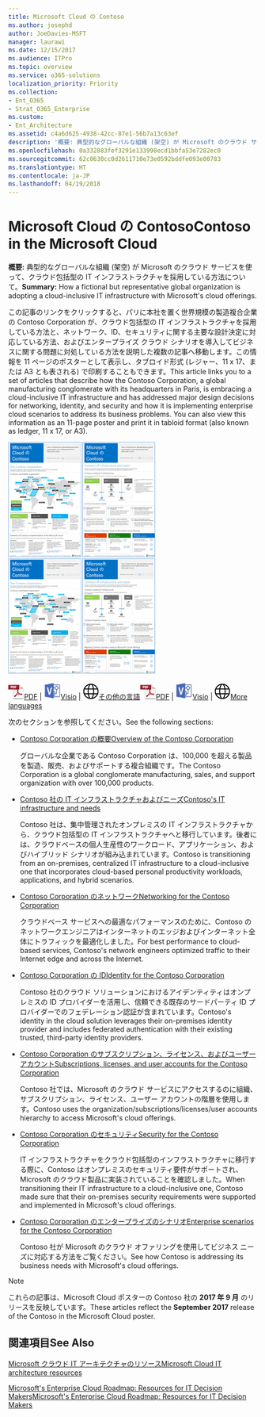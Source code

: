 ```yaml
---
title: Microsoft Cloud の Contoso
ms.author: josephd
author: JoeDavies-MSFT
manager: laurawi
ms.date: 12/15/2017
ms.audience: ITPro
ms.topic: overview
ms.service: o365-solutions
localization_priority: Priority
ms.collection:
- Ent_O365
- Strat_O365_Enterprise
ms.custom:
- Ent_Architecture
ms.assetid: c4a6d625-4938-42cc-87e1-56b7a13c63ef
description: '概要: 典型的なグローバルな組織 (架空) が Microsoft のクラウド サービスを使って、クラウド包括型の IT インフラストラクチャを採用している方法について。'
ms.openlocfilehash: 0a332883fef3291e133998ecd1bbfa53e7282ec0
ms.sourcegitcommit: 62c0630cc0d2611710e73e0592bddfe093e00783
ms.translationtype: HT
ms.contentlocale: ja-JP
ms.lasthandoff: 04/19/2018
---
```

# <a name="contoso-in-the-microsoft-cloud"></a><span data-ttu-id="5c28d-103">Microsoft Cloud の Contoso</span><span class="sxs-lookup"><span data-stu-id="5c28d-103">Contoso in the Microsoft Cloud</span></span>

 <span data-ttu-id="5c28d-104">**概要:** 典型的なグローバルな組織 (架空) が Microsoft のクラウド サービスを使って、クラウド包括型の IT インフラストラクチャを採用している方法について。</span><span class="sxs-lookup"><span data-stu-id="5c28d-104">**Summary:** How a fictional but representative global organization is adopting a cloud-inclusive IT infrastructure with Microsoft's cloud offerings.</span></span>
  
<span data-ttu-id="5c28d-p101">この記事のリンクをクリックすると、パリに本社を置く世界規模の製造複合企業の Contoso Corporation が、クラウド包括型の IT インフラストラクチャを採用している方法と、ネットワーク、ID、セキュリティに関する主要な設計決定に対応している方法、およびエンタープライズ クラウド シナリオを導入してビジネスに関する問題に対処している方法を説明した複数の記事へ移動します。この情報を 11 ページのポスターとして表示し、タブロイド形式 (レジャー、11 x 17、または A3 とも表される) で印刷することもできます。</span><span class="sxs-lookup"><span data-stu-id="5c28d-p101">This article links you to a set of articles that describe how the Contoso Corporation, a global manufacturing conglomerate with its headquarters in Paris, is embracing a cloud-inclusive IT infrastructure and has addressed major design decisions for networking, identity, and security and how it is implementing enterprise cloud scenarios to address its business problems. You can also view this information as an 11-page poster and print it in tabloid format (also known as ledger, 11 x 17, or A3).</span></span>
  
<span data-ttu-id="5c28d-107">[![Microsoft Cloud ポスターの Contoso のサムネイル画像。](images/Contoso_Poster/Thumbnail.png)](https://www.microsoft.com/download/details.aspx?id=54427)</span><span class="sxs-lookup"><span data-stu-id="5c28d-107">[![Thumb image of the Contoso in the Microsoft Cloud poster.](images/Contoso_Poster/Thumbnail.png)](https://www.microsoft.com/download/details.aspx?id=54427)</span></span>
  
<span data-ttu-id="5c28d-108">![PDF ファイル](images/Common_Images/PDFIcon.png)[PDF](https://go.microsoft.com/fwlink/p/?linkid=842085)  | ![Visio ファイル](images/Common_Images/VisioIcon.png)[Visio](https://go.microsoft.com/fwlink/p/?linkid=842086)  | ![他の言語のバージョンのページを参照してください](images/Common_Images/GlobeIcon.png)[その他の言語](https://www.microsoft.com/download/details.aspx?id=54427)</span><span class="sxs-lookup"><span data-stu-id="5c28d-108">![PDF file](images/Common_Images/PDFIcon.png)[PDF](https://go.microsoft.com/fwlink/p/?linkid=842085)  | ![Visio file](images/Common_Images/VisioIcon.png)[Visio](https://go.microsoft.com/fwlink/p/?linkid=842086)  | ![See a page with versions in additional languages](images/Common_Images/GlobeIcon.png)[More languages](https://www.microsoft.com/download/details.aspx?id=54427)</span></span>
  
<span data-ttu-id="5c28d-109">次のセクションを参照してください。</span><span class="sxs-lookup"><span data-stu-id="5c28d-109">See the following sections:</span></span>
  
- [<span data-ttu-id="5c28d-110">Contoso Corporation の概要</span><span class="sxs-lookup"><span data-stu-id="5c28d-110">Overview of the Contoso Corporation</span></span>](overview-of-the-contoso-corporation.md)
    
    <span data-ttu-id="5c28d-111">グローバルな企業である Contoso Corporation は、100,000 を超える製品を製造、販売、およびサポートする複合組織です。</span><span class="sxs-lookup"><span data-stu-id="5c28d-111">The Contoso Corporation is a global conglomerate manufacturing, sales, and support organization with over 100,000 products.</span></span>
    
- [<span data-ttu-id="5c28d-112">Contoso 社の IT インフラストラクチャおよびニーズ</span><span class="sxs-lookup"><span data-stu-id="5c28d-112">Contoso's IT infrastructure and needs</span></span>](contoso-it-infrastructure-and-needs.md)
    
    <span data-ttu-id="5c28d-113">Contoso 社は、集中管理されたオンプレミスの IT インフラストラクチャから、クラウド包括型の IT インフラストラクチャへと移行しています。後者には、クラウドベースの個人生産性のワークロード、アプリケーション、およびハイブリッド シナリオが組み込まれています。</span><span class="sxs-lookup"><span data-stu-id="5c28d-113">Contoso is transitioning from an on-premises, centralized IT infrastructure to a cloud-inclusive one that incorporates cloud-based personal productivity workloads, applications, and hybrid scenarios.</span></span>
    
- [<span data-ttu-id="5c28d-114">Contoso Corporation のネットワーク</span><span class="sxs-lookup"><span data-stu-id="5c28d-114">Networking for the Contoso Corporation</span></span>](networking-for-the-contoso-corporation.md)
    
    <span data-ttu-id="5c28d-115">クラウドベース サービスへの最適なパフォーマンスのために、Contoso のネットワークエンジニアはインターネットのエッジおよびインターネット全体にトラフィックを最適化しました。</span><span class="sxs-lookup"><span data-stu-id="5c28d-115">For best performance to cloud-based services, Contoso's network engineers optimized traffic to their Internet edge and across the Internet.</span></span>
    
- [<span data-ttu-id="5c28d-116">Contoso Corporation の ID</span><span class="sxs-lookup"><span data-stu-id="5c28d-116">Identity for the Contoso Corporation</span></span>](identity-for-the-contoso-corporation.md)
    
    <span data-ttu-id="5c28d-117">Contoso 社のクラウド ソリューションにおけるアイデンティティはオンプレミスの ID プロバイダーを活用し、信頼できる既存のサードパーティ ID プロバイダーでのフェデレーション認証が含まれています。</span><span class="sxs-lookup"><span data-stu-id="5c28d-117">Contoso's identity in the cloud solution leverages their on-premises identity provider and includes federated authentication with their existing trusted, third-party identity providers.</span></span>
    
- [<span data-ttu-id="5c28d-118">Contoso Corporation のサブスクリプション、ライセンス、およびユーザー アカウント</span><span class="sxs-lookup"><span data-stu-id="5c28d-118">Subscriptions, licenses, and user accounts for the Contoso Corporation</span></span>](subscriptions-licenses-and-user-accounts-for-the-contoso-corporation.md)
    
    <span data-ttu-id="5c28d-119">Contoso 社では、Microsoft のクラウド サービスにアクセスするのに組織、サブスクリプション、ライセンス、ユーザー アカウントの階層を使用します。</span><span class="sxs-lookup"><span data-stu-id="5c28d-119">Contoso uses the organization/subscriptions/licenses/user accounts hierarchy to access Microsoft's cloud offerings.</span></span>
    
- [<span data-ttu-id="5c28d-120">Contoso Corporation のセキュリティ</span><span class="sxs-lookup"><span data-stu-id="5c28d-120">Security for the Contoso Corporation</span></span>](security-for-the-contoso-corporation.md)
    
    <span data-ttu-id="5c28d-121">IT インフラストラクチャをクラウド包括型のインフラストラクチャに移行する際に、Contoso はオンプレミスのセキュリティ要件がサポートされ、Microsoft のクラウド製品に実装されていることを確認しました。</span><span class="sxs-lookup"><span data-stu-id="5c28d-121">When transitioning their IT infrastructure to a cloud-inclusive one, Contoso made sure that their on-premises security requirements were supported and implemented in Microsoft's cloud offerings.</span></span>
    
- [<span data-ttu-id="5c28d-122">Contoso Corporation のエンタープライズのシナリオ</span><span class="sxs-lookup"><span data-stu-id="5c28d-122">Enterprise scenarios for the Contoso Corporation</span></span>](enterprise-scenarios-for-the-contoso-corporation.md)
    
    <span data-ttu-id="5c28d-123">Contoso 社が Microsoft のクラウド オファリングを使用してビジネス ニーズに対応する方法をご覧ください。</span><span class="sxs-lookup"><span data-stu-id="5c28d-123">See how Contoso is addressing its business needs with Microsoft's cloud offerings.</span></span>
    
> [!NOTE]
> <span data-ttu-id="5c28d-124">これらの記事は、Microsoft Cloud ポスターの Contoso 社の **2017 年 9 月** のリリースを反映しています。</span><span class="sxs-lookup"><span data-stu-id="5c28d-124">These articles reflect the **September 2017** release of the Contoso in the Microsoft Cloud poster.</span></span>
  
## <a name="see-also"></a><span data-ttu-id="5c28d-125">関連項目</span><span class="sxs-lookup"><span data-stu-id="5c28d-125">See Also</span></span>

[<span data-ttu-id="5c28d-126">Microsoft クラウド IT アーキテクチャのリソース</span><span class="sxs-lookup"><span data-stu-id="5c28d-126">Microsoft Cloud IT architecture resources</span></span>](microsoft-cloud-it-architecture-resources.md)

[<span data-ttu-id="5c28d-127">Microsoft's Enterprise Cloud Roadmap: Resources for IT Decision Makers</span><span class="sxs-lookup"><span data-stu-id="5c28d-127">Microsoft's Enterprise Cloud Roadmap: Resources for IT Decision Makers</span></span>](https://sway.com/FJ2xsyWtkJc2taRD)



